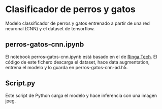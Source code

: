 # Clasificador de perros y gatos
Modelo classificador de perros y gatos entrenado a partir de una red neuronal (CNN) y el dataset de tensorflow.

## perros-gatos-cnn.ipynb
El notebook perros-gatos-cnn.ipynb está basado en el de [Ringa Tech](https://www.youtube.com/watch?v=DbwKbsCWPSg&t=1s&ab_channel=RingaTech). El código de este fichero descarga el dataset, hace data augmentation, entrena el modelo y lo guarda en perros-gatos-cnn-ad.h5.

## Script.py
Este script de Python carga el modelo y hace inferencia con una imagen jpeg.
